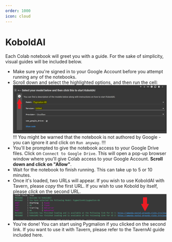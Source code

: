 ```yaml
---
order: 1000
icon: cloud
---
```


# KoboldAI

Each Colab notebook will greet you with a guide. For the sake of simplicity, visual guides will be included below.

- Make sure you're signed in to your Google Account before you attempt running any of the notebooks.
- Scroll down and select the highlighted options, and then run the cell:
![](/static/kobold-cloud.PNG)
!!!
You might be warned that the notebook is not authored by Google - you can ignore it and click on `Run anyway`.
!!!
- You'll be prompted to give the notebook access to your Google Drive files. Click on `Connect to Google Drive`. This will open a pop-up browser window where you'll give Colab access to your Google Account. **Scroll down and click on "Allow"**.
- Wait for the notebook to finish running. This can take up to 5 or 10 minutes.
- Once it's loaded, two URLs will appear. If you wish to use KoboldAI with Tavern, please *copy* the first URL. If you wish to use Kobold by itself, please *click* on the second URL.
![](/static/kobold-cloud2.PNG)
- You're done! You can start using Pygmalion if you clicked on the second link. If you want to use it with Tavern, please refer to the TavernAI guide included here.


